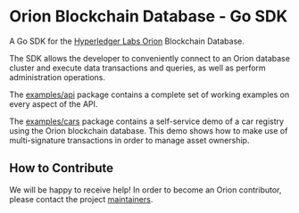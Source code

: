 # Orion Blockchain Database - Go SDK

A Go SDK for the [Hyperledger Labs Orion](https://github.com/hyperledger-labs/orion-server) Blockchain Database.

The SDK allows the developer to conveniently connect to an Orion database cluster and execute data transactions and queries, as 
well as perform administration operations.

The [examples/api](./examples/api) package contains a complete set of working examples on every aspect of the API.

The [examples/cars](./examples/cars) package contains a self-service demo of a car registry using the Orion blockchain 
database. This demo shows how to make use of multi-signature transactions in order to manage asset ownership.


## How to Contribute
We will be happy to receive help! In order to become an Orion contributor, please contact the project [maintainers](MAINTAINERS.md).




